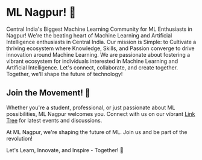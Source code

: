 # ML Nagpur! 🚀

Central India's Biggest Machine Learning Community for ML Enthusiasts in Nagpur! We're the beating heart of Machine Learning and Artificial Intelligence enthusiasts in Central India. Our mission is Simple: to Cultivate a thriving ecosystem where Knowledge, Skills, and Passion converge to drive innovation around Machine Learning. We are passionate about fostering a vibrant ecosystem for individuals interested in Machine Learning and Artificial Intelligence. Let's connect, collaborate, and create together. Together, we'll shape the future of technology!



## Join the Movement! 👥

Whether you're a student, professional, or just passionate about ML possibilities, ML Nagpur welcomes you. Connect with us on our vibrant [Link Tree](https://linktr.ee/MLNagpur) for latest events and discussions.

At ML Nagpur, we're shaping the future of ML. Join us and be part of the revolution!

Let's Learn, Innovate, and Inspire - Together! 🌟
